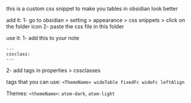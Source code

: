 this is a custom css snippet to make you tables in obsidian look better

add it:
1- go to obsidian > setting > appearance > css snippets > click on the folder icon
2- paste the css file in this folder

use it:
1- add this to your note
```
---
cssclass:
---
```
2- add tags in properties > cssclasses

tags that you can use:
`<ThemeName> wideTable fixedFc wideFc leftAlign`

Themes:
`<themeName>`: `atom-dark`, `atom-light`
